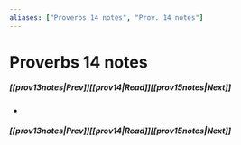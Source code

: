 ```yaml
---
aliases: ["Proverbs 14 notes", "Prov. 14 notes"]
---
```

# Proverbs 14 notes
##### <span class=arrow-left></span>[[prov13notes|Prev]]<span class=navigation-separator></span>[[prov14|Read]]<span class=navigation-separator></span>[[prov15notes|Next]]<span class=arrow-right></span>
- 
##### <span class=arrow-left></span>[[prov13notes|Prev]]<span class=navigation-separator></span>[[prov14|Read]]<span class=navigation-separator></span>[[prov15notes|Next]]<span class=arrow-right></span>